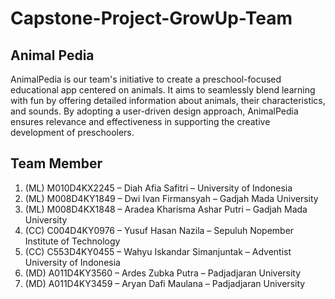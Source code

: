 # Capstone-Project-GrowUp-Team

## Animal Pedia
AnimalPedia is our team's initiative to create a preschool-focused educational app centered on animals. It aims to seamlessly blend learning with fun by offering detailed information about animals, their characteristics, and sounds. By adopting a user-driven design approach, AnimalPedia ensures relevance and effectiveness in supporting the creative development of preschoolers.

## Team Member 
1. (ML) M010D4KX2245 – Diah Afia Safitri – University of Indonesia
2. (ML) M008D4KY1849 – Dwi Ivan Firmansyah – Gadjah Mada University
3. (ML) M008D4KX1848 – Aradea Kharisma Ashar Putri – Gadjah Mada University
4. (CC) C004D4KY0976 – Yusuf Hasan Nazila – Sepuluh Nopember Institute of Technology
5. (CC) C553D4KY0455 – Wahyu Iskandar Simanjuntak – Adventist University of Indonesia
6. (MD) A011D4KY3560 – Ardes Zubka Putra – Padjadjaran University
7. (MD) A011D4KY3459 – Aryan Dafi Maulana – Padjadjaran University